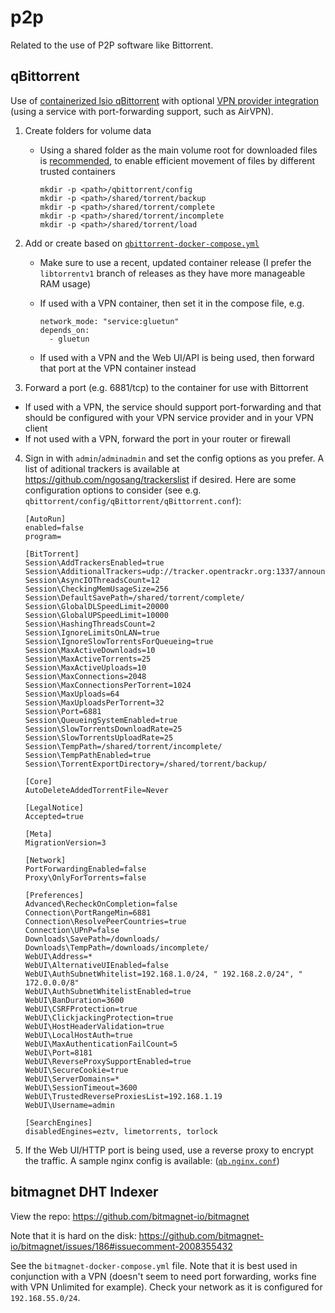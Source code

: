 # p2p

Related to the use of P2P software like Bittorrent.

## qBittorrent

Use of [containerized lsio qBittorrent](https://hub.docker.com/r/linuxserver/sabnzbd) with optional [VPN provider integration](../vpn) (using a service with port-forwarding support, such as AirVPN).

1. Create folders for volume data

    * Using a shared folder as the main volume root for downloaded files is [recommended](https://wiki.servarr.com/docker-guide#consistent-and-well-planned-paths), to enable efficient movement of files by different trusted containers

          mkdir -p <path>/qbittorrent/config
          mkdir -p <path>/shared/torrent/backup
          mkdir -p <path>/shared/torrent/complete
          mkdir -p <path>/shared/torrent/incomplete
          mkdir -p <path>/shared/torrent/load

2. Add or create based on [`qbittorrent-docker-compose.yml`](qbittorrent-docker-compose.yml)

    * Make sure to use a recent, updated container release (I prefer the `libtorrentv1` branch of releases as they have more manageable RAM usage)
    * If used with a VPN container, then set it in the compose file, e.g.

          network_mode: "service:gluetun"
          depends_on:
            - gluetun

    * If used with a VPN and the Web UI/API is being used, then forward that port at the VPN container instead

3. Forward a port (e.g. 6881/tcp) to the container for use with Bittorrent

  * If used with a VPN, the service should support port-forwarding and that should be configured with your VPN service provider and in your VPN client
  * If not used with a VPN, forward the port in your router or firewall

4. Sign in with `admin`/`adminadmin` and set the config options as you prefer. A list of aditional trackers is available at https://github.com/ngosang/trackerslist if desired.
   Here are some configuration options to consider (see e.g. `qbittorrent/config/qBittorrent/qBittorrent.conf`):

       [AutoRun]
       enabled=false
       program=

       [BitTorrent]
       Session\AddTrackersEnabled=true
       Session\AdditionalTrackers=udp://tracker.opentrackr.org:1337/announce\n\nhttp://tracker.opentrackr.org:1337/announce
       Session\AsyncIOThreadsCount=12
       Session\CheckingMemUsageSize=256
       Session\DefaultSavePath=/shared/torrent/complete/
       Session\GlobalDLSpeedLimit=20000
       Session\GlobalUPSpeedLimit=10000
       Session\HashingThreadsCount=2
       Session\IgnoreLimitsOnLAN=true
       Session\IgnoreSlowTorrentsForQueueing=true
       Session\MaxActiveDownloads=10
       Session\MaxActiveTorrents=25
       Session\MaxActiveUploads=10
       Session\MaxConnections=2048
       Session\MaxConnectionsPerTorrent=1024
       Session\MaxUploads=64
       Session\MaxUploadsPerTorrent=32
       Session\Port=6881
       Session\QueueingSystemEnabled=true
       Session\SlowTorrentsDownloadRate=25
       Session\SlowTorrentsUploadRate=25
       Session\TempPath=/shared/torrent/incomplete/
       Session\TempPathEnabled=true
       Session\TorrentExportDirectory=/shared/torrent/backup/
       
       [Core]
       AutoDeleteAddedTorrentFile=Never
       
       [LegalNotice]
       Accepted=true

       [Meta]
       MigrationVersion=3

       [Network]
       PortForwardingEnabled=false
       Proxy\OnlyForTorrents=false

       [Preferences]
       Advanced\RecheckOnCompletion=false
       Connection\PortRangeMin=6881
       Connection\ResolvePeerCountries=true
       Connection\UPnP=false
       Downloads\SavePath=/downloads/
       Downloads\TempPath=/downloads/incomplete/
       WebUI\Address=*
       WebUI\AlternativeUIEnabled=false
       WebUI\AuthSubnetWhitelist=192.168.1.0/24, " 192.168.2.0/24", " 172.0.0.0/8"
       WebUI\AuthSubnetWhitelistEnabled=true
       WebUI\BanDuration=3600
       WebUI\CSRFProtection=true
       WebUI\ClickjackingProtection=true
       WebUI\HostHeaderValidation=true
       WebUI\LocalHostAuth=true
       WebUI\MaxAuthenticationFailCount=5
       WebUI\Port=8181
       WebUI\ReverseProxySupportEnabled=true
       WebUI\SecureCookie=true
       WebUI\ServerDomains=*
       WebUI\SessionTimeout=3600
       WebUI\TrustedReverseProxiesList=192.168.1.19
       WebUI\Username=admin

       [SearchEngines]
       disabledEngines=eztv, limetorrents, torlock

6. If the Web UI/HTTP port is being used, use a reverse proxy to encrypt the traffic. A sample nginx config is available: ([`qb.nginx.conf`](qb.nginx.conf))

## bitmagnet DHT Indexer

View the repo: https://github.com/bitmagnet-io/bitmagnet

Note that it is hard on the disk: https://github.com/bitmagnet-io/bitmagnet/issues/186#issuecomment-2008355432

See the `bitmagnet-docker-compose.yml` file. Note that it is best used in conjunction with a VPN (doesn't seem to need port forwarding, works fine with VPN Unlimited for example). Check your network as it is configured for `192.168.55.0/24`.

